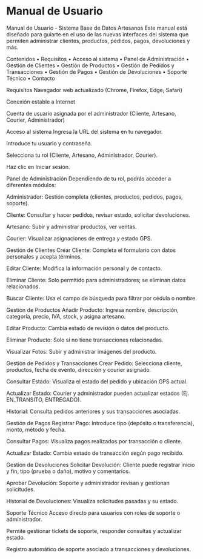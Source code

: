 # Manual de Usuario

Manual de Usuario - Sistema Base de Datos Artesanos
Este manual está diseñado para guiarte en el uso de las nuevas interfaces del sistema que permiten administrar clientes, productos, pedidos, pagos, devoluciones y más.

Contenidos
  • Requisitos
  • Acceso al sistema
  • Panel de Administración
  • Gestión de Clientes
  • Gestión de Productos
  • Gestión de Pedidos y Transacciones
  • Gestión de Pagos
  • Gestión de Devoluciones
  • Soporte Técnico
  • Contacto

Requisitos
Navegador web actualizado (Chrome, Firefox, Edge, Safari)

Conexión estable a Internet

Cuenta de usuario asignada por el administrador (Cliente, Artesano, Courier, Administrador)

Acceso al sistema
Ingresa la URL del sistema en tu navegador.

Introduce tu usuario y contraseña.

Selecciona tu rol (Cliente, Artesano, Administrador, Courier).

Haz clic en Iniciar sesión.

Panel de Administración
Dependiendo de tu rol, podrás acceder a diferentes módulos:

Administrador: Gestión completa (clientes, productos, pedidos, pagos, soporte).

Cliente: Consultar y hacer pedidos, revisar estado, solicitar devoluciones.

Artesano: Subir y administrar productos, ver ventas.

Courier: Visualizar asignaciones de entrega y estado GPS.

Gestión de Clientes
Crear Cliente: Completa el formulario con datos personales y acepta términos.

Editar Cliente: Modifica la información personal y de contacto.

Eliminar Cliente: Solo permitido para administradores; se eliminan datos relacionados.

Buscar Cliente: Usa el campo de búsqueda para filtrar por cédula o nombre.

Gestión de Productos
Añadir Producto: Ingresa nombre, descripción, categoría, precio, IVA, stock, y asigna artesano.

Editar Producto: Cambia estado de revisión o datos del producto.

Eliminar Producto: Solo si no tiene transacciones relacionadas.

Visualizar Fotos: Subir y administrar imágenes del producto.

Gestión de Pedidos y Transacciones
Crear Pedido: Selecciona cliente, productos, fecha de evento, dirección y courier asignado.

Consultar Estado: Visualiza el estado del pedido y ubicación GPS actual.

Actualizar Estado: Courier y administrador pueden actualizar estados (Ej. EN_TRANSITO, ENTREGADO).

Historial: Consulta pedidos anteriores y sus transacciones asociadas.

Gestión de Pagos
Registrar Pago: Introduce tipo (depósito o transferencia), monto, método y fecha.

Consultar Pagos: Visualiza pagos realizados por transacción o cliente.

Actualizar Estado: Cambia estado de transacción según pago recibido.

Gestión de Devoluciones
Solicitar Devolución: Cliente puede registrar inicio y fin, tipo (prueba o daño), motivo y comentarios.

Aprobar Devolución: Soporte y administrador revisan y gestionan solicitudes.

Historial de Devoluciones: Visualiza solicitudes pasadas y su estado.

Soporte Técnico
Acceso directo para usuarios con roles de soporte o administrador.

Permite gestionar tickets de soporte, responder consultas y actualizar estado.

Registro automático de soporte asociado a transacciones y devoluciones.

